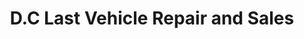 ---
title: "D.C Last Vehicle Repair and Sales"
url: /diss/d-c-last-vehicle-repair-and-sales/
shop: Autowerkstatt
---